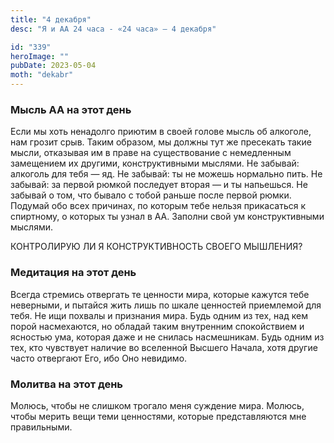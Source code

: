 ```yaml
---
title: "4 декабря"
desc: "Я и АА 24 часа - «24 часа» — 4 декабря"

id: "339"
heroImage: ""
pubDate: 2023-05-04
moth: "dekabr"
---
```


### Мысль АА на этот день

Если мы хоть ненадолго приютим в своей голове мысль об алкоголе, нам грозит
срыв. Таким образом, мы должны тут же пресекать такие мысли, отказывая им в
праве на существование с немедленным замещением их другими, конструктивными
мыслями. Не забывай: алкоголь для тебя — яд. Не забывай: ты не можешь
нормально пить. Не забывай: за первой рюмкой последует вторая — и ты
напьешься. Не забывай о том, что бывало с тобой раньше после первой рюмки.
Подумай обо всех причинах, по которым тебе нельзя прикасаться к спиртному, о
которых ты узнал в АА. Заполни свой ум конструктивными мыслями.

КОНТРОЛИРУЮ ЛИ Я КОНСТРУКТИВНОСТЬ СВОЕГО МЫШЛЕНИЯ?

### Медитация на этот день

Всегда стремись отвергать те ценности мира, которые кажутся тебе неверными, и
пытайся жить лишь по шкале ценностей приемлемой для тебя. Не ищи похвалы и
признания мира. Будь одним из тех, над кем порой насмехаются, но обладай таким
внутренним спокойствием и ясностью ума, которая даже и не снилась насмешникам.
Будь одним из тех, кто чувствует наличие во вселенной Высшего Начала, хотя
другие часто отвергают Его, ибо Оно невидимо.

### Молитва на этот день

Молюсь, чтобы не слишком трогало меня суждение мира. Молюсь, чтобы мерить вещи
теми ценностями, которые представляются мне правильными.

